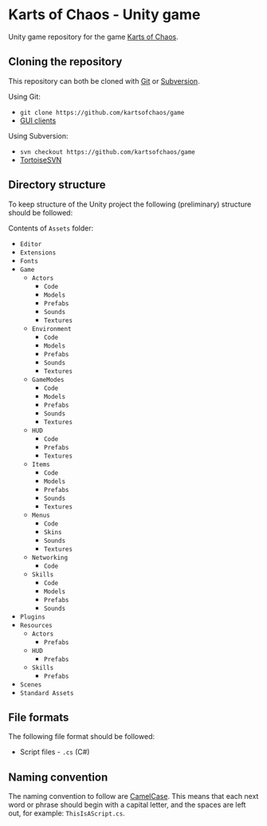 Karts of Chaos - Unity game
============================

Unity game repository for the game [Karts of Chaos](https://github.com/kartsofchaos/game).

Cloning the repository
----------------------

This repository can both be cloned with [Git](http://git-scm.com/) or [Subversion](https://subversion.apache.org/).

Using Git:
- `git clone https://github.com/kartsofchaos/game`
- [GUI clients](http://git-scm.com/downloads/guis)

Using Subversion:
- `svn checkout https://github.com/kartsofchaos/game`
- [TortoiseSVN](http://tortoisesvn.net/)

Directory structure
-------------------

To keep structure of the Unity project the following (preliminary) structure should be followed:

Contents of `Assets` folder:
- `Editor`
- `Extensions`
- `Fonts`
- `Game`
  - `Actors`
    - `Code`
    - `Models`
    - `Prefabs`
    - `Sounds`
    - `Textures`
  - `Environment`
    - `Code`
    - `Models`
    - `Prefabs`
    - `Sounds`
    - `Textures`
  - `GameModes`
    - `Code`
    - `Models`
    - `Prefabs`
    - `Sounds`
    - `Textures`
  - `HUD`
    - `Code`
    - `Prefabs`
    - `Textures`
  - `Items`
    - `Code`
    - `Models`
    - `Prefabs`
    - `Sounds`
    - `Textures`
  - `Menus`
    - `Code`
    - `Skins`
    - `Sounds`
    - `Textures`
  - `Networking`
    - `Code`
  - `Skills`
    - `Code`
    - `Models`
    - `Prefabs`
    - `Sounds`
- `Plugins`
- `Resources`
  - `Actors`
    - `Prefabs`
  - `HUD`
    - `Prefabs`
  - `Skills`
    - `Prefabs`
- `Scenes`
- `Standard Assets`

File formats
------------

The following file format should be followed:

- Script files - `.cs` (C#)

Naming convention
-----------------

The naming convention to follow are [CamelCase](http://en.wikipedia.org/wiki/CamelCase). This means that each next word or phrase should begin with a capital letter, and the spaces are left out, for example: `ThisIsAScript.cs`. 
